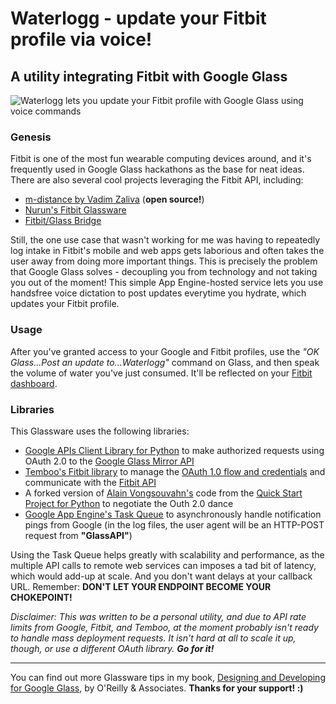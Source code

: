 # Waterlogg - update your Fitbit profile via voice!
## A utility integrating Fitbit with Google Glass

![Waterlogg lets you update your Fitbit profile with Google Glass using voice commands](https://dl.dropboxusercontent.com/u/12019700/glass-dev/tester-images/waterlogg-in-action.jpg)

### Genesis
Fitbit is one of the most fun wearable computing devices around, and it's frequently used in Google Glass hackathons as the base for neat ideas. There are also several cool projects leveraging the Fitbit API, including:

- [m-distance by Vadim Zaliva](https://github.com/vzaliva/m-distance) (**open source!**)
- [Nurun's Fitbit Glassware](http://www.digitalforreallife.com/2013/09/fitbit-glassware/)
- [Fitbit/Glass Bridge](http://glassalmanac.com/new-app-connects-fitbit-google-glass/1812/)

Still, the one use case that wasn't working for me was having to repeatedly log intake in Fitbit's mobile and web apps gets laborious and often takes the user away from doing more important things. This is precisely the problem that Google Glass solves - decoupling you from technology and not taking you out of the moment! This simple App Engine-hosted service lets you use handsfree voice dictation to post updates everytime you hydrate, which updates your Fitbit profile.

### Usage
After you've granted access to your Google and Fitbit profiles, use the _"OK Glass...Post an update to...Waterlogg"_ command on Glass, and then speak the volume of water you've just consumed. It'll be reflected on your [Fitbit dashboard](https://www.fitbit.com/).
		
### Libraries
This Glassware uses the following libraries:

- [Google APIs Client Library for Python](https://developers.google.com/api-client-library/python/guide/aaa_oauth) to make authorized requests using OAuth 2.0 to the [Google Glass Mirror API](https://developers.google.com/glass/v1/reference/)
- [Temboo's Fitbit library](https://www.temboo.com/library/Library/Fitbit/) to manage the [OAuth 1.0 flow and credentials](https://wiki.fitbit.com/display/API/OAuth+Authentication+in+the+Fitbit+API) and communicate with the [Fitbit API](https://www.fitbit.com/dev/dev) 
- A forked version of [Alain Vongsouvahn's](https://plus.google.com/+AlainVongsouvanh) code from the [Quick Start Project for Python](https://github.com/googleglass/mirror-quickstart-python) to negotiate the Outh 2.0 dance
- [Google App Engine's Task Queue](https://cloud.google.com/appengine/docs/python/taskqueue/) to asynchronously handle notification pings from Google (in the log files, the user agent will be an HTTP-POST request from **"GlassAPI"**)

Using the Task Queue helps greatly with scalability and performance, as the multiple API calls to remote web services can imposes a tad bit of latency, which would add-up at scale. And you don't want delays at your callback URL.  Remember: **DON'T LET YOUR ENDPOINT BECOME YOUR CHOKEPOINT!**

_Disclaimer: This was written to be a personal utility, and due to API rate limits from Google, Fitbit, and Temboo, at the moment probably isn't ready to handle mass deployment requests. It isn't hard at all to scale it up, though, or use a different OAuth library. **Go for it!**_

---

You can find out more Glassware tips in my book, [Designing and Developing for Google Glass](http://www.amazon.com/Designing-Developing-Google-Glass-Differently/dp/1491946458), by O'Reilly & Associates. **Thanks for your support! :)**